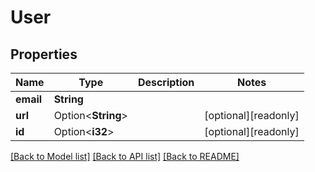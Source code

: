 # User

## Properties

Name | Type | Description | Notes
------------ | ------------- | ------------- | -------------
**email** | **String** |  | 
**url** | Option<**String**> |  | [optional][readonly]
**id** | Option<**i32**> |  | [optional][readonly]

[[Back to Model list]](../README.md#documentation-for-models) [[Back to API list]](../README.md#documentation-for-api-endpoints) [[Back to README]](../README.md)


